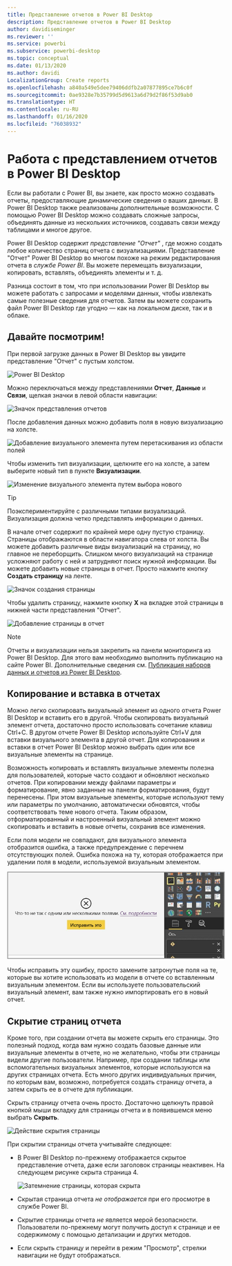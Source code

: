 ```yaml
---
title: Представление отчетов в Power BI Desktop
description: Представление отчетов в Power BI Desktop
author: davidiseminger
ms.reviewer: ''
ms.service: powerbi
ms.subservice: powerbi-desktop
ms.topic: conceptual
ms.date: 01/13/2020
ms.author: davidi
LocalizationGroup: Create reports
ms.openlocfilehash: a840a549e5dee79406ddfb2a07877895ce7b6c0f
ms.sourcegitcommit: 0ae9328e7b35799d5d9613a6d79d2f86f53d9ab0
ms.translationtype: HT
ms.contentlocale: ru-RU
ms.lasthandoff: 01/16/2020
ms.locfileid: "76038932"
---
```

# <a name="work-with-report-view-in-power-bi-desktop"></a>Работа с представлением отчетов в Power BI Desktop

Если вы работали с Power BI, вы знаете, как просто можно создавать отчеты, предоставляющие динамические сведения о ваших данных. В Power BI Desktop также реализованы дополнительные возможности. С помощью Power BI Desktop можно создавать сложные запросы, объединять данные из нескольких источников, создавать связи между таблицами и многое другое.

Power BI Desktop содержит *представление "Отчет"* , где можно создать любое количество страниц отчета с визуализациями. Представление "Отчет" Power BI Desktop во многом похоже на режим редактирования отчета в *службе Power BI*. Вы можете перемещать визуализации, копировать, вставлять, объединять элементы и т. д.

Разница состоит в том, что при использовании Power BI Desktop вы можете работать с запросами и моделями данных, чтобы извлекать самые полезные сведения для отчетов. Затем вы можете сохранить файл Power BI Desktop где угодно — как на локальном диске, так и в облаке.

## <a name="lets-take-a-look"></a>Давайте посмотрим!

При первой загрузке данных в Power BI Desktop вы увидите представление "Отчет" с пустым холстом.

![Power BI Desktop](media/desktop-report-view/pbi_reportviewinpbidesigner_reportview.png)

Можно переключаться между представлениями **Отчет**, **Данные** и **Связи**, щелкая значки в левой области навигации:

![Значок представления отчетов](media/desktop-report-view/pbi_reportviewinpbidesigner_changeview.png)

После добавления данных можно добавить поля в новую визуализацию на холсте.

![Добавление визуального элемента путем перетаскивания из области полей](media/desktop-report-view/pbid_reportview_addvis.gif)

Чтобы изменить тип визуализации, щелкните его на холсте, а затем выберите новый тип в пункте **Визуализации**.

![Изменение визуального элемента путем выбора нового](media/desktop-report-view/pbid_reportview_changevis.gif)

> [!TIP]
> Поэкспериментируйте с различными типами визуализаций. Визуализация должна четко представлять информации о данных.

В начале отчет содержит по крайней мере одну пустую страницу. Страницы отображаются в области навигатора слева от холста. Вы можете добавить различные виды визуализаций на страницу, но главное не переборщить. Слишком много визуализаций на странице усложняют работу с ней и затрудняют поиск нужной информации. Вы можете добавить новые страницы в отчет. Просто нажмите кнопку **Создать страницу** на ленте.

![Значок создания страницы](media/desktop-report-view/pbidesignerreportviewnewpage.png)

Чтобы удалить страницу, нажмите кнопку **X** на вкладке этой страницы в нижней части представления "Отчет".

![Добавление страницы в отчет](media/desktop-report-view/pbi_reportviewinpbidesigner_deletepage.png)

> [!NOTE]
> Отчеты и визуализации нельзя закрепить на панели мониторинга из Power BI Desktop. Для этого вам необходимо выполнить публикацию на сайте Power BI. Дополнительные сведения см. [Публикация наборов данных и отчетов из Power BI Desktop](desktop-upload-desktop-files.md).

## <a name="copy-and-paste-between-reports"></a>Копирование и вставка в отчетах

Можно легко скопировать визуальный элемент из одного отчета Power BI Desktop и вставить его в другой. Чтобы скопировать визуальный элемент отчета, достаточно просто использовать сочетание клавиш Ctrl+C. В другом отчете Power BI Desktop используйте Ctrl+V для вставки визуального элемента в другой отчет. Для копирования и вставки в отчет Power BI Desktop можно выбрать один или все визуальные элементы на странице.

Возможность копировать и вставлять визуальные элементы полезна для пользователей, которые часто создают и обновляют несколько отчетов. При копировании между файлами параметры и форматирование, явно заданные на панели форматирования, будут перенесены. При этом визуальные элементы, которые используют тему или параметры по умолчанию, автоматически обновятся, чтобы соответствовать теме нового отчета. Таким образом, отформатированный и настроенный визуальный элемент можно скопировать и вставить в новые отчеты, сохранив все изменения.

Если поля модели не совпадают, для визуального элемента отобразится ошибка, а также предупреждение с перечнем отсутствующих полей. Ошибка похожа на ту, которая отображается при удалении поля в модели, используемой визуальным элементом.

![Ошибка при копировании и вставке визуального элемента: нет поля данных](media/desktop-report-view/report-view_07.png)

Чтобы исправить эту ошибку, просто замените затронутые поля на те, которые вы хотите использовать из модели в отчете со вставленным визуальным элементом. Если вы используете пользовательский визуальный элемент, вам также нужно импортировать его в новый отчет.

## <a name="hide-report-pages"></a>Скрытие страниц отчета

Кроме того, при создании отчета вы можете скрыть его страницы. Это полезный подход, когда вам нужно создать базовые данные или визуальные элементы в отчете, но не желательно, чтобы эти страницы видели другие пользователи. Например, при создании таблицы или вспомогательных визуальных элементов, которые используются на других страницах отчета. Есть много других индивидуальных причин, по которым вам, возможно, потребуется создать страницу отчета, а затем скрыть ее в отчете для публикации.

Скрыть страницу отчета очень просто. Достаточно щелкнуть правой кнопкой мыши вкладку для страницы отчета и в появившемся меню выбрать **Скрыть**.

![Действие скрытия страницы](media/desktop-report-view/report-view_05.png)

При скрытии страницы отчета учитывайте следующее:

* В Power BI Desktop по-прежнему отображается скрытое представление отчета, даже если заголовок страницы неактивен. На следующем рисунке скрыта страница 4.

    ![Затемнение страницы, которая скрыта](media/desktop-report-view/report-view_06.png)

* Скрытая страница отчета *не отображается* при его просмотре в службе Power BI.

* Скрытие страницы отчета *не* является мерой безопасности. Пользователи по-прежнему могут получить доступ к странице и ее содержимому с помощью детализации и других методов.

* Если скрыть страницу и перейти в режим "Просмотр", стрелки навигации не будут отображаться.

